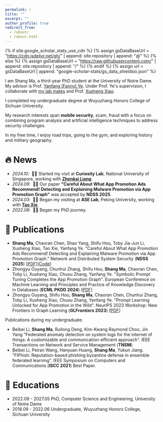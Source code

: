 ```yaml
---
permalink: /
title: ""
excerpt: ""
author_profile: true
redirect_from: 
  - /about/
  - /about.html
---
```


{% if site.google_scholar_stats_use_cdn %}
{% assign gsDataBaseUrl = "https://cdn.jsdelivr.net/gh/" | append: site.repository | append: "@" %}
{% else %}
{% assign gsDataBaseUrl = "https://raw.githubusercontent.com/" | append: site.repository | append: "/" %}
{% endif %}
{% assign url = gsDataBaseUrl | append: "google-scholar-stats/gs_data_shieldsio.json" %}

<span class='anchor' id='about-me'></span>

I am Shang Ma, a third-year PhD student at the University of Notre Dame. My advisor is Prof. [Yanfang (Fanny) Ye](http://yes-lab.org/). 
Under Prof. Ye's supervision, I collaborate with [my lab mates](http://yes-lab.org/students.html) and Prof. [Xusheng Xiao](https://xusheng-xiao.github.io/).

I completed my undergraduate degree at  Wuyuzhang Honors College of Sichuan University. 

My research interests span **mobile security**, scam, fraud with a focus on combining program analysis and artificial intelligence techniques to address security challenges.

In my free time, I enjoy road trips, going to the gym, and exploring history and military geography.

# 🔥 News
- *2024.10*: &nbsp;🎉🎉 Started my visit at **Curiosity Lab**, National University of Singapore, working with **[Zhenkai Liang](https://www.comp.nus.edu.sg/~liangzk/)**.
- *2024.09*: &nbsp;🎉🎉 Our paper **"Careful About What App Promotion Ads Recommend! Detecting and Explaining Malware Promotion via App Promotion Graph"** was accepted by **NDSS 2025**.
- *2024.03*: &nbsp;🎉🎉 Began my visiting at **ASE Lab**, Peking University, working with **[Tao Xie](https://taoxiease.github.io/)**.
- *2022.08*: &nbsp;🎉🎉 Began my PhD journey.

# 📝 Publications 

- **Shang Ma**, Chaoran Chen, Shao Yang, Shifu Hou,
Toby Jia-Jun Li, Xusheng Xiao, Tao Xie, Yanfang Ye. "Careful About What App Promotion Ads Recommend! Detecting and Explaining Malware Promotion via App Promotion Graph." Network and Distributed System Security (**NDSS 2025**)  [[PDF]](https://github.com/KiteFlyKid/KiteFlyKid.github.io/blob/main/assets/NDSS2025.pdf)[[Code](https://github.com/AppPromotionAdsResearch/AdGPE)]
- Zhongyu Ouyang, Chunhui Zhang, Shifu Hou, **Shang Ma**, Chaoran Chen, Toby Li, Xusheng Xiao, Chuxu Zhang, Yanfang Ye. "Symbolic Prompt Tuning Completes the App Promotion Graph". 
European Conference on Machine Learning and Principles and Practice of Knowledge Discovery in Databases (**ECML PKDD 2024**) [[PDF]](https://link.springer.com/chapter/10.1007/978-3-031-70381-2_12)
- Zhongyu Ouyang, Shifu Hou, **Shang Ma**, Chaoran Chen, Chunhui Zhang, Toby Li, Xusheng Xiao, Chuxu Zhang, Yanfang Ye. "Prompt Learning Unlocked for App Promotion in the Wild".
NeurIPS 2023 Workshop: New Frontiers in Graph Learning (**GLFrontiers 2023**) [[PDF](https://openreview.net/pdf?id=JTRErQb2oN)]

[//]: # (In Submission)

[//]: # ()
[//]: # (- Detecting Mobile Ads via Static Analysis and LLM-Guided UI Navigation. International Conference on Mobile Systems, Applications, and Services &#40;**MobiSys 2025**&#41;)

[//]: # (- Multi-dimensional Benchmark for Mobile UI Navigation". SIGSOFT International Symposium on Software Testing and Analysis &#40;**ISSTA 2025**&#41;)

[//]: # (- Detecting Functionality-Specific Vulnerabilities via Retrieving APIs. SIGSOFT International Symposium on Software Testing and Analysis &#40;**ISSTA 2025**&#41;)

Publications during my undergraduate.

- Beibei Li, **Shang Ma**, Ruilong Deng, Kim-Kwang Raymond Choo, Jin Yang
"Federated anomaly detection on system logs for the internet of things: A customizable and communication-efficient approach". IEEE Transactions on Network and Service Management (**TNSM**)
- Beibei Li, Peiran Wang, Hanyuan Huang, **Shang Ma**, Yukun Jiang. "FlPhish: Reputation-based phishing byzantine defense in ensemble federated learning". IEEE Symposium on Computers and Communications (**ISCC 2021**) Best Paper.

[//]: # (<!-- # 🎖 Honors and Awards)

[//]: # (- *2021.10* Lorem ipsum dolor sit amet, consectetur adipiscing elit. Vivamus ornare aliquet ipsum, ac tempus justo dapibus sit amet. )

[//]: # (- *2021.09* Lorem ipsum dolor sit amet, consectetur adipiscing elit. Vivamus ornare aliquet ipsum, ac tempus justo dapibus sit amet.  -->)

# 📖 Educations
- 2022.09 - 2027.05 PhD, Computer Science and Engineering, University of Notre Dame
- 2018.09 - 2022.06 Undergraduate, Wuyuzhang Honors College, Sichuan University



<!-- # 💬 Invited Talks
- *2021.06*, Lorem ipsum dolor sit amet, consectetur adipiscing elit. Vivamus ornare aliquet ipsum, ac tempus justo dapibus sit amet. 
- *2021.03*, Lorem ipsum dolor sit amet, consectetur adipiscing elit. Vivamus ornare aliquet ipsum, ac tempus justo dapibus sit amet.  \| [\[video\]](https://github.com/) -->

<!-- # 💻 Internships
- *2019.05 - 2020.02*, [Lorem](https://github.com/), China. -->